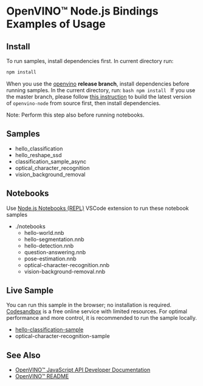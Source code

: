 # OpenVINO™ Node.js Bindings Examples of Usage

## Install

To run samples, install dependencies first. In current directory run:
```bash
npm install
```

When you use the [openvino](https://github.com/openvinotoolkit/openvino) **release branch**, install dependencies before running samples.
In the current directory, run:
`bash
npm install
`
If you use the master branch, please follow 
[this instruction](https://github.com/openvinotoolkit/openvino/blob/master/src/bindings/js/docs/README.md#build) 
to build the latest version of `openvino-node` from source first, then install dependencies.

Note: Perform this step also before running notebooks.

## Samples

  - hello_classification
  - hello_reshape_ssd
  - classification_sample_async
  - optical_character_recognition
  - vision_background_removal

## Notebooks

Use [Node.js Notebooks (REPL)](https://marketplace.visualstudio.com/items?itemName=donjayamanne.typescript-notebook)
VSCode extension to run these notebook samples

- ./notebooks
  - hello-world.nnb
  - hello-segmentation.nnb
  - hello-detection.nnb
  - question-answering.nnb
  - pose-estimation.nnb
  - optical-character-recognition.nnb
  - vision-background-removal.nnb

## Live Sample

You can run this sample in the browser; no installation is required.
[Codesandbox](https://codesandbox.io/) is a free online service with limited resources. For optimal performance and more control,  it is recommended to run the sample locally.

- [hello-classification-sample](https://codesandbox.io/p/devbox/openvino-node-hello-classification-sample-djl893)
- optical-character-recognition-sample

## See Also

* [OpenVINO™ JavaScript API Developer Documentation](../../../src/bindings/js/docs/README.md#openvino-node-package-developer-documentation)
* [OpenVINO™ README](../../../README.md)
